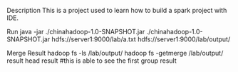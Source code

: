 Description
This is a project used to learn how to build a spark project with IDE.

Run
java -jar ./chinahadoop-1.0-SNAPSHOT.jar ./chinahadoop-1.0-SNAPSHOT.jar hdfs://server1:9000/lab/a.txt hdfs://server1:9000/lab/output/

Merge Result
hadoop fs -ls /lab/output/
hadoop fs -getmerge /lab/output/ result
head result #this is able to see the first group result
